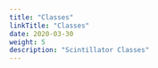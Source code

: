 ```yaml
---
title: "Classes"
linkTitle: "Classes"
date: 2020-03-30
weight: 5
description: "Scintillator Classes"
---
```


